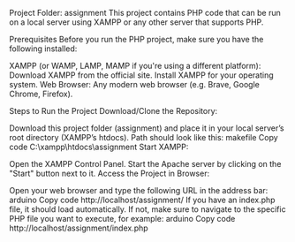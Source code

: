 Project Folder: assignment
This project contains PHP code that can be run on a local server using XAMPP or any other server that supports PHP.

Prerequisites
Before you run the PHP project, make sure you have the following installed:

XAMPP (or WAMP, LAMP, MAMP if you're using a different platform):
Download XAMPP from the official site.
Install XAMPP for your operating system.
Web Browser: Any modern web browser (e.g. Brave, Google Chrome, Firefox).

Steps to Run the Project
Download/Clone the Repository:

Download this project folder (assignment) and place it in your local server’s root directory (XAMPP’s htdocs).
Path should look like this:
makefile
Copy code
C:\xampp\htdocs\assignment
Start XAMPP:

Open the XAMPP Control Panel.
Start the Apache server by clicking on the "Start" button next to it.
Access the Project in Browser:

Open your web browser and type the following URL in the address bar:
arduino
Copy code
http://localhost/assignment/
If you have an index.php file, it should load automatically. If not, make sure to navigate to the specific PHP file you want to execute, for example:
arduino
Copy code
http://localhost/assignment/index.php
